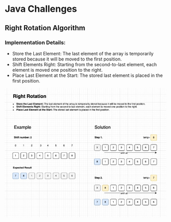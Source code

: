 # Java Challenges

## Right Rotation Algorithm

### Implementation Details:

- Store the Last Element: The last element of the array is temporarily stored because it will be moved to the first position.
- Shift Elements Right: Starting from the second-to-last element, each element is moved one position to the right.
- Place Last Element at the Start: The stored last element is placed in the first position.

<p align="center">
<img src="assets/Java Right Rotation.jpg" alt="Java Right Rotation" width=600/>
</p>
